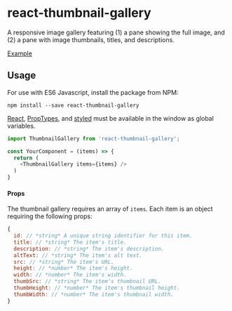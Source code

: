 # react-thumbnail-gallery

A responsive image gallery featuring (1) a pane showing the full image, and (2) a pane with image thumbnails, titles, and descriptions.

[Example](https://johnwatkins0.github.io/react-thumbnail-gallery/example/)

## Usage

For use with ES6 Javascript, install the package from NPM:

```
npm install --save react-thumbnail-gallery
```

[React](https://github.com/facebook/react), [PropTypes](https://github.com/facebook/prop-types), and [styled](https://github.com/styled-components/styled-components) must be available in the window as global variables.

```Javascript
import ThumbnailGallery from 'react-thumbnail-gallery';

const YourComponent = (items) => {
  return (
    <ThumbnailGallery items={items} />
  )
}
```

#### Props

The thumbnail gallery requires an array of `items`. Each item is an object requiring the following props:

```Javascript
{
  id: // *string* A unique string identifier for this item.
  title: // *string* The item's title.
  description: // *string* The item's description.
  altText: // *string* The item's alt text.
  src: // *string* The item's URL.
  height: // *number* The item's height.
  width: // *number* The item's width.
  thumbSrc: // *string* The item's thumbnail URL.
  thumbHeight: // *number* The item's thumbnail height.
  thumbWidth: // *number* The item's thumbnail width.
}
```
